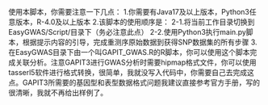 使用本脚本，你需要注意一下几点：
1.你需要有Java17及以上版本，Python3任意版本，R-4.0及以上版本
2.该脚本的使用顺序是：
	2-1.将当前工作目录切换到EasyGWAS/Script/目录下（务必注意此点）
	2-2.使用Python3执行main.py脚本，根据提示内容的引导，完成重测序原始数据到获得SNP数据集的所有步骤
 3.在EasyGWAS目录下由一个叫GAPIT_GWAS.R的R脚本，你可以使用这个脚本完成关联分析。注意GAPIT3进行GWAS分析时需要hipmap格式文件，你可以使用tasserl5软件进行格式转换，很简单，我就没写入代码中，你需要自己去完成这点。GAPIT3所需要的基因型和表型数据格式问题我建议直接参考官方手册，写的很清晰，我就不再给出样例了。

